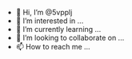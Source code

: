 - 👋 Hi, I’m @5vpplj
- 👀 I’m interested in ...
- 🌱 I’m currently learning ...
- 💞️ I’m looking to collaborate on ...
- 📫 How to reach me ...

<!---
5vpplj/5vpplj is a ✨ special ✨ repository because its `README.md` (this file) appears on your GitHub profile.
You can click the Preview link to take a look at your changes.
--->
